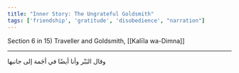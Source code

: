 ```yaml
---
title: "Inner Story: The Ungrateful Goldsmith"
tags: ['friendship', 'gratitude', 'disobedience', "narration"]
---
```


 Section 6 in 15) Traveller and Goldsmith, [[Kalīla wa-Dimna]]

---
وقال البَبْر وأنا أيضًا في أجَمة إلى جانبها
